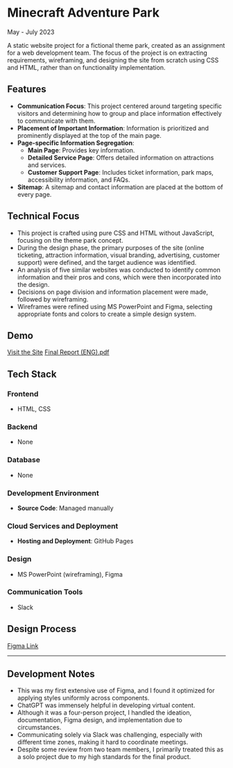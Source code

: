 # Minecraft Adventure Park

May - July 2023

A static website project for a fictional theme park, created as an assignment for a web development team. The focus of the project is on extracting requirements, wireframing, and designing the site from scratch using CSS and HTML, rather than on functionality implementation.

## Features

- **Communication Focus**: This project centered around targeting specific visitors and determining how to group and place information effectively to communicate with them.
- **Placement of Important Information**: Information is prioritized and prominently displayed at the top of the main page.
- **Page-specific Information Segregation**:
  - **Main Page**: Provides key information.
  - **Detailed Service Page**: Offers detailed information on attractions and services.
  - **Customer Support Page**: Includes ticket information, park maps, accessibility information, and FAQs.
- **Sitemap**: A sitemap and contact information are placed at the bottom of every page.

## Technical Focus

- This project is crafted using pure CSS and HTML without JavaScript, focusing on the theme park concept.
- During the design phase, the primary purposes of the site (online ticketing, attraction information, visual branding, advertising, customer support) were defined, and the target audience was identified.
- An analysis of five similar websites was conducted to identify common information and their pros and cons, which were then incorporated into the design.
- Decisions on page division and information placement were made, followed by wireframing.
- Wireframes were refined using MS PowerPoint and Figma, selecting appropriate fonts and colors to create a simple design system.

## Demo

[Visit the Site](https://urbanscratcher.github.io/project-minecraft-park/)
[Final Report (ENG).pdf](https://github.com/urbanscratcher/project-minecraft-park/files/12140175/Report_fin.pdf)

## Tech Stack

### Frontend

- HTML, CSS

### Backend

- None

### Database

- None

### Development Environment

- **Source Code**: Managed manually

### Cloud Services and Deployment

- **Hosting and Deployment**: GitHub Pages

### Design

- MS PowerPoint (wireframing), Figma

### Communication Tools

- Slack

## Design Process

[Figma Link](https://www.figma.com/file/57ja6lGIQIJfmunKP6jjrb/%5BProject%5D-Minecraft-Theme-Park?type=design&node-id=0%3A1&mode=design&t=iPYF2Hl1DAtTBa92-1)

---

## Development Notes

- This was my first extensive use of Figma, and I found it optimized for applying styles uniformly across components.
- ChatGPT was immensely helpful in developing virtual content.
- Although it was a four-person project, I handled the ideation, documentation, Figma design, and implementation due to circumstances.
- Communicating solely via Slack was challenging, especially with different time zones, making it hard to coordinate meetings.
- Despite some review from two team members, I primarily treated this as a solo project due to my high standards for the final product.
